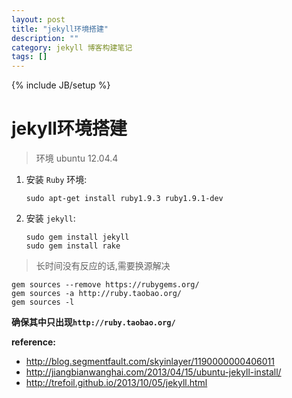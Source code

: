 ```yaml
---
layout: post
title: "jekyll环境搭建"
description: ""
category: jekyll 博客构建笔记
tags: []
---
```

{% include JB/setup %}

# jekyll环境搭建

> 环境 ubuntu 12.04.4

1. 安装 `Ruby` 环境:

	```
	sudo apt-get install ruby1.9.3 ruby1.9.1-dev
	```

2. 安装 `jekyll`:

	```
	sudo gem install jekyll
	sudo gem install rake
	```

> 长时间没有反应的话,需要换源解决

```
gem sources --remove https://rubygems.org/
gem sources -a http://ruby.taobao.org/
gem sources -l
```
__确保其中只出现`http://ruby.taobao.org/`__


__reference:__

- http://blog.segmentfault.com/skyinlayer/1190000000406011
- http://jiangbianwanghai.com/2013/04/15/ubuntu-jekyll-install/
- http://trefoil.github.io/2013/10/05/jekyll.html


